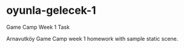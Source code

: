 # oyunla-gelecek-1
Game Camp Week 1 Task

Arnavutköy Game Camp week 1 homework with sample static scene.
